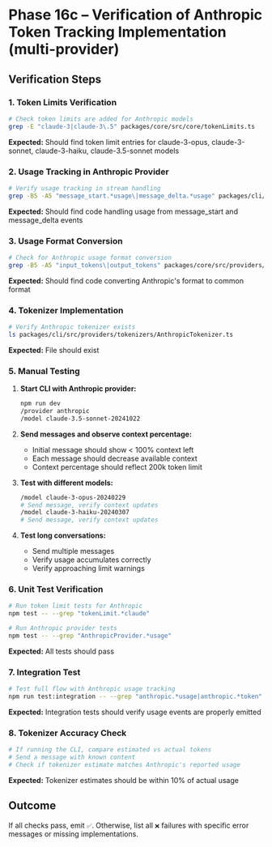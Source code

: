 # Phase 16c – Verification of Anthropic Token Tracking Implementation (multi-provider)

## Verification Steps

### 1. Token Limits Verification

```bash
# Check token limits are added for Anthropic models
grep -E "claude-3|claude-3\.5" packages/core/src/core/tokenLimits.ts
```

**Expected:** Should find token limit entries for claude-3-opus, claude-3-sonnet, claude-3-haiku, claude-3.5-sonnet models

### 2. Usage Tracking in Anthropic Provider

```bash
# Verify usage tracking in stream handling
grep -B5 -A5 "message_start.*usage\|message_delta.*usage" packages/cli/src/providers/anthropic/AnthropicProvider.ts
```

**Expected:** Should find code handling usage from message_start and message_delta events

### 3. Usage Format Conversion

```bash
# Check for Anthropic usage format conversion
grep -B5 -A5 "input_tokens\|output_tokens" packages/core/src/providers/adapters/GeminiCompatibleWrapper.ts
```

**Expected:** Should find code converting Anthropic's format to common format

### 4. Tokenizer Implementation

```bash
# Verify Anthropic tokenizer exists
ls packages/cli/src/providers/tokenizers/AnthropicTokenizer.ts
```

**Expected:** File should exist

### 5. Manual Testing

1. **Start CLI with Anthropic provider:**

   ```bash
   npm run dev
   /provider anthropic
   /model claude-3.5-sonnet-20241022
   ```

2. **Send messages and observe context percentage:**

   - Initial message should show < 100% context left
   - Each message should decrease available context
   - Context percentage should reflect 200k token limit

3. **Test with different models:**

   ```bash
   /model claude-3-opus-20240229
   # Send message, verify context updates
   /model claude-3-haiku-20240307
   # Send message, verify context updates
   ```

4. **Test long conversations:**
   - Send multiple messages
   - Verify usage accumulates correctly
   - Verify approaching limit warnings

### 6. Unit Test Verification

```bash
# Run token limit tests for Anthropic
npm test -- --grep "tokenLimit.*claude"

# Run Anthropic provider tests
npm test -- --grep "AnthropicProvider.*usage"
```

**Expected:** All tests should pass

### 7. Integration Test

```bash
# Test full flow with Anthropic usage tracking
npm run test:integration -- --grep "anthropic.*usage|anthropic.*token"
```

**Expected:** Integration tests should verify usage events are properly emitted

### 8. Tokenizer Accuracy Check

```bash
# If running the CLI, compare estimated vs actual tokens
# Send a message with known content
# Check if tokenizer estimate matches Anthropic's reported usage
```

**Expected:** Tokenizer estimates should be within 10% of actual usage

## Outcome

If all checks pass, emit `✅`. Otherwise, list all `❌` failures with specific error messages or missing implementations.
